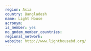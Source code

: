 ```yaml
---
region: Asia
country: Bangladesh
name: Light House
acronym: 
is_member: yes
no_gndem_member_countries: 
regional_network: 
website: http://www.lighthousebd.org/
---
```

